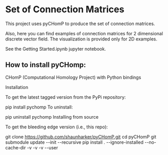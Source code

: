 # Set of Connection Matrices

This project uses pyCHomP to produce the set of connection matrices.

Also, here you can find examples of connection matrices for 2 dimensional discrete vector field. The visualization is provided only for 2D examples.

See the Getting Started.ipynb jupyter notebook.

## How to install pyCHomp:

CHomP (Computational Homology Project) with Python bindings

Installation

To get the latest tagged version from the PyPi repository:

pip install pychomp
To uninstall:

pip uninstall pychomp
Installing from source

To get the bleeding edge version (i.e., this repo):

git clone https://github.com/shaunharker/pyCHomP.git
cd pyCHomP
git submodule update --init --recursive
pip install . --ignore-installed --no-cache-dir -v -v -v --user
